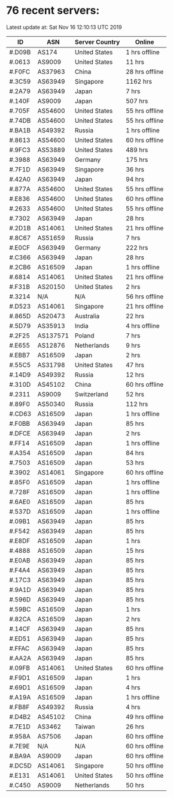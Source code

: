 # 76 recent servers:

Latest update at: Sat Nov 16 12:10:13 UTC 2019

| ID | ASN | Server Country | Online |
| -- | --- | -------------- | ------ |
| #.D09B | AS174 | United States | 1 hrs offline |
| #.0613 | AS9009 | United States | 11 hrs |
| #.F0FC | AS37963 | China | 28 hrs offline |
| #.3C59 | AS63949 | Singapore | 1162 hrs |
| #.2A79 | AS63949 | Japan | 7 hrs |
| #.140F | AS9009 | Japan | 507 hrs |
| #.705F | AS54600 | United States | 55 hrs offline |
| #.74DB | AS54600 | United States | 55 hrs offline |
| #.BA1B | AS49392 | Russia | 1 hrs offline |
| #.8613 | AS54600 | United States | 60 hrs offline |
| #.9FC3 | AS53889 | United States | 489 hrs |
| #.3988 | AS63949 | Germany | 175 hrs |
| #.7F1D | AS63949 | Singapore | 36 hrs |
| #.42A0 | AS63949 | Japan | 94 hrs |
| #.877A | AS54600 | United States | 55 hrs offline |
| #.E836 | AS54600 | United States | 60 hrs offline |
| #.2633 | AS54600 | United States | 55 hrs offline |
| #.7302 | AS63949 | Japan | 28 hrs |
| #.2D1B | AS14061 | United States | 21 hrs offline |
| #.8C67 | AS51659 | Russia | 7 hrs |
| #.E0CF | AS63949 | Germany | 222 hrs |
| #.C366 | AS63949 | Japan | 28 hrs |
| #.2CB6 | AS16509 | Japan | 1 hrs offline |
| #.6814 | AS14061 | United States | 21 hrs offline |
| #.F31B | AS20150 | United States | 2 hrs |
| #.3214 | N/A | N/A | 56 hrs offline |
| #.D523 | AS14061 | Singapore | 21 hrs offline |
| #.865D | AS20473 | Australia | 22 hrs |
| #.5D79 | AS35913 | India | 4 hrs offline |
| #.2F25 | AS137571 | Poland | 7 hrs |
| #.E655 | AS12876 | Netherlands | 9 hrs |
| #.EBB7 | AS16509 | Japan | 2 hrs |
| #.55C5 | AS31798 | United States | 47 hrs |
| #.14D9 | AS49392 | Russia | 12 hrs |
| #.310D | AS45102 | China | 60 hrs offline |
| #.2311 | AS9009 | Switzerland | 52 hrs |
| #.89F0 | AS50340 | Russia | 112 hrs |
| #.CD63 | AS16509 | Japan | 1 hrs offline |
| #.F0BB | AS63949 | Japan | 85 hrs |
| #.DFCE | AS63949 | Japan | 2 hrs |
| #.FF14 | AS16509 | Japan | 1 hrs offline |
| #.A354 | AS16509 | Japan | 84 hrs |
| #.7503 | AS16509 | Japan | 53 hrs |
| #.3902 | AS14061 | Singapore | 60 hrs offline |
| #.85F0 | AS16509 | Japan | 1 hrs offline |
| #.728F | AS16509 | Japan | 1 hrs offline |
| #.6AE0 | AS16509 | Japan | 85 hrs |
| #.537D | AS16509 | Japan | 1 hrs offline |
| #.09B1 | AS63949 | Japan | 85 hrs |
| #.F542 | AS63949 | Japan | 85 hrs |
| #.E8DF | AS16509 | Japan | 1 hrs |
| #.4888 | AS16509 | Japan | 15 hrs |
| #.E0AB | AS63949 | Japan | 85 hrs |
| #.F4A4 | AS63949 | Japan | 85 hrs |
| #.17C3 | AS63949 | Japan | 85 hrs |
| #.9A1D | AS63949 | Japan | 85 hrs |
| #.596D | AS63949 | Japan | 85 hrs |
| #.59BC | AS16509 | Japan | 1 hrs |
| #.82CA | AS16509 | Japan | 2 hrs |
| #.14CF | AS63949 | Japan | 85 hrs |
| #.ED51 | AS63949 | Japan | 85 hrs |
| #.FFAC | AS63949 | Japan | 85 hrs |
| #.AA2A | AS63949 | Japan | 85 hrs |
| #.09FB | AS14061 | United States | 60 hrs offline |
| #.F9D1 | AS16509 | Japan | 1 hrs |
| #.69D1 | AS16509 | Japan | 4 hrs |
| #.A19A | AS16509 | Japan | 1 hrs offline |
| #.FB8F | AS49392 | Russia | 4 hrs |
| #.D4B2 | AS45102 | China | 49 hrs offline |
| #.7E1D | AS3462 | Taiwan | 26 hrs |
| #.958A | AS7506 | Japan | 60 hrs offline |
| #.7E9E | N/A | N/A | 60 hrs offline |
| #.BA9A | AS9009 | Japan | 60 hrs offline |
| #.DC5D | AS14061 | Singapore | 50 hrs offline |
| #.E131 | AS14061 | United States | 50 hrs offline |
| #.C450 | AS9009 | Netherlands | 50 hrs |

